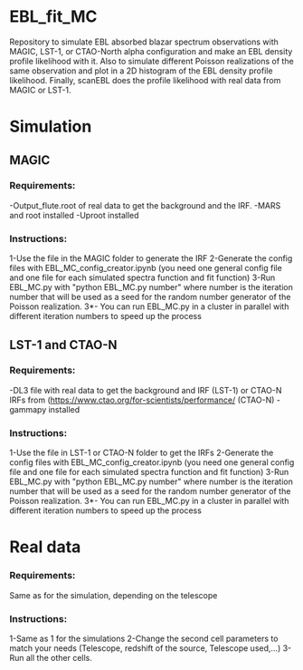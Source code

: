 # EBL_fit_MC
Repository to simulate EBL absorbed blazar spectrum observations with MAGIC, LST-1, or CTAO-North alpha configuration and make an EBL density profile likelihood with it.
Also to simulate different Poisson realizations of the same observation and plot in a 2D histogram of the EBL density profile likelihood.
Finally, scanEBL does the profile likelihood with real data from MAGIC or LST-1. 

# Simulation
## MAGIC
### Requirements: 
-Output_flute.root of real data to get the background and the IRF.
-MARS and root installed
-Uproot installed
### Instructions:
1-Use the file in the MAGIC folder to generate the IRF
2-Generate the config files with EBL_MC_config_creator.ipynb (you need one general config file and one file for each simulated spectra function and fit function)
3-Run EBL_MC.py with "python EBL_MC.py number" where number is the iteration number that will be used as a seed for the random number generator of the Poisson realization.
3*- You can run EBL_MC.py in a cluster in parallel with different iteration numbers to speed up the process

## LST-1 and CTAO-N
### Requirements:
-DL3 file with real data to get the background and IRF (LST-1) or CTAO-N IRFs from (https://www.ctao.org/for-scientists/performance/ (CTAO-N)
-gammapy installed
### Instructions:
1-Use the file in LST-1 or CTAO-N folder to get the IRFs
2-Generate the config files with EBL_MC_config_creator.ipynb (you need one general config file and one file for each simulated spectra function and fit function)
3-Run EBL_MC.py with "python EBL_MC.py number" where number is the iteration number that will be used as a seed for the random number generator of the Poisson realization.
3*- You can run EBL_MC.py in a cluster in parallel with different iteration numbers to speed up the process

# Real data
### Requirements: 
Same as for the simulation, depending on the telescope
### Instructions:
1-Same as 1 for the simulations
2-Change the second cell parameters to match your needs (Telescope, redshift of the source, Telescope used,...)
3-Run all the other cells.
